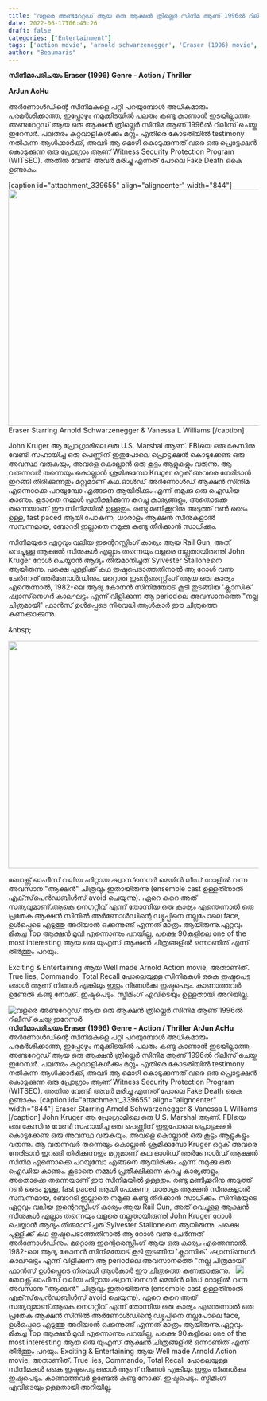```yaml
---
title: "വളരെ അണ്ടറേറ്റഡ്‌ ആയ ഒരു ആക്ഷൻ ത്രില്ലെർ സിനിമ ആണ് 1996ൽ റിലീസ് ചെയ്ത ഇറേസർ"
date: 2022-06-17T06:45:26
draft: false
categories: ["Entertainment"]
tags: ['action movie', 'arnold schwarzenegger', 'Eraser (1996) movie', 'hollywood']
author: "Beaumaris"
---
```


<strong>സിനിമാപരിചയം</strong>
<strong>Eraser (1996)</strong>
<strong>Genre - Action / Thriller</strong>

<strong>ArJun AcHu</strong>

അർണോൾഡിന്റെ സിനിമകളെ പറ്റി പറയുമ്പോൾ അധികമാരും പരമർശിക്കാത്ത, ഇപ്പോഴും നമുക്കിടയിൽ പലരും കണ്ടു കാണാൻ ഇടയില്ലാത്ത, അണ്ടറേറ്റഡ്‌ ആയ ഒരു ആക്ഷൻ ത്രില്ലെർ സിനിമ ആണ് 1996ൽ റിലീസ് ചെയ്ത ഇറേസർ. പലതരം കുറ്റവാളികൾക്കും മറ്റും എതിരെ കോടതിയിൽ testimony നൽകുന്ന ആൾക്കാർക്ക്, അവർ ആ മൊഴി കൊടുക്കുന്നത് വരെ ഒരു പ്രൊട്ടക്ഷൻ കൊടുക്കുന്ന ഒരു പ്രോഗ്രാം ആണ് Witness Security Protection Program (WITSEC). അതിനു വേണ്ടി അവർ മരിച്ചു എന്നത് പോലെ Fake Death ഒകെ ഉണ്ടാകും.

[caption id="attachment_339655" align="aligncenter" width="844"]<img class=" wp-image-339655" src="https://cdn.boolokam.com/articles/2022/06/ggsff.jpg" alt="" width="844" height="475" /> Eraser Starring Arnold Schwarzenegger &amp; Vanessa L Williams [/caption]

John Kruger ആ പ്രോഗ്രാമിലെ ഒരു U.S. Marshal ആണ്. FBIയെ ഒരു കേസിനു വേണ്ടി സഹായിച്ച ഒരു പെണ്ണിന് ഇതുപോലെ പ്രൊട്ടക്ഷൻ കൊടുക്കേണ്ട ഒരു അവസ്ഥ വരുകയും, അവളെ കൊല്ലാൻ ഒരു കൂട്ടം ആളുകളും വരുന്നു. ആ വരുന്നവർ തന്നെയും കൊല്ലാൻ ശ്രമിക്കുമ്പോ Kruger ഒറ്റക് അവരെ നേരിടാൻ ഇറങ്ങി തിരിക്കുന്നതും മറ്റുമാണ് കഥ.ഓൾഡ് അർണോൾഡ് ആക്ഷൻ സിനിമ എന്നൊക്കെ പറയുമ്പോ എങ്ങനെ ആയിരിക്കും എന്ന് നമുക്കു ഒരു ഐഡിയ കാണും. കൂടാതെ നമ്മൾ പ്രതീക്ഷിക്കുന്ന കുറച്ചു കാര്യങ്ങളും, അതൊക്കെ തന്നെയാണ് ഈ സിനിമയിൽ ഉള്ളതും. രണ്ടു മണിക്കൂറിനു അടുത്ത് റൺ ടൈം ഉള്ള, fast paced ആയി പോകുന്ന, ധാരാളം ആക്ഷൻ സീനുകളാൽ സമ്പന്നമായ, ബോറടി ഇല്ലാതെ നമുക്കു കണ്ടു തീർക്കാൻ സാധിക്കും.

സിനിമയുടെ ഏറ്റവും വലിയ ഇന്റെറസ്റ്റിംഗ് കാര്യം ആയ Rail Gun, അത് വെച്ചുള്ള ആക്ഷൻ സീനുകൾ എല്ലാം തന്നെയും വളരെ നല്ലതായിരുന്നുl John Kruger റോൾ ചെയ്യാൻ ആദ്യം തീരുമാനിച്ചത് Sylvester Stalloneനെ ആയിരുന്നു. പക്ഷെ പുള്ളിക്ക് കഥ ഇഷ്ടപെടാത്തതിനാൽ ആ റോൾ വന്നു ചേർന്നത് അർണോൾഡിനും.
മറ്റൊരു ഇന്റെരെസ്റ്റിംഗ് ആയ ഒരു കാര്യം എന്തെന്നാൽ, 1982-ലെ ആദ്യ കോനൻ സിനിമയോട് കൂടി തുടങ്ങിയ 'ക്ലാസിക്' ഷ്വാസ്‌നെഗർ കാലഘട്ടം എന്ന് വിളിക്കുന്ന ആ periodലെ അവസാനത്തെ "നല്ല ചിത്രമായി" ഫാൻസ്‌ ഉൾപ്പെടെ നിരവധി ആൾകാർ ഈ ചിത്രത്തെ കണക്കാക്കുന്നു.

&amp;nbsp;

<img class="wp-image-339656 aligncenter" src="https://cdn.boolokam.com/articles/2022/06/uu.jpg" alt="" width="814" height="457" />

ബോക്സ് ഓഫീസ് വലിയ ഹിറ്റായ ഷ്വാസ്‌നെഗർ മെയിൻ ലീഡ് റോളിൽ വന്ന അവസാന "ആക്ഷൻ" ചിത്രവും ഇതായിരുന്നു (ensemble cast ഉള്ളതിനാൽ എക്‌സ്‌പെൻഡബിൾസ് avoid ചെയുന്നു). ഏറെ കുറെ അത് സത്യവുമാണ്.ആകെ നെഗറ്റീവ് എന്ന് തോന്നിയ ഒരു കാര്യം എന്തെന്നാൽ ഒരു പ്രതേക ആക്ഷൻ സീനിൽ അർണോൾഡിന്റെ ഡ്യൂപ്പിനെ നല്ലപോലെ face, ഉൾപ്പെടെ എടുത്തു അറിയാൻ ഒക്കുന്നുണ്ട് എന്നത് മാത്രം ആയിരുന്നു.ഏറ്റവും മികച്ച Top ആക്ഷൻ മൂവി എന്നൊന്നും പറയില്ല, പക്ഷെ 90കളിലെ one of the most interesting ആയ ഒരു യുഎസ് ആക്ഷൻ ചിത്രങ്ങളിൽ ഒന്നാണിത് എന്ന് തീർത്തും പറയും.

Exciting &amp; Entertaining ആയ Well made Arnold Action movie, അതാണിത്. True lies, Commando, Total Recall പോലെയുള്ള സിനിമകൾ ഒകെ ഇഷ്ടപെട്ട ഒരാൾ ആണ് നിങ്ങൾ എങ്കിലും ഇതും നിങ്ങൾക്കു ഇഷ്ടപെടും. കാണാത്തവർ ഉണ്ടേൽ കണ്ടു നോക്ക്. ഇഷ്ടപെടും. സ്ട്രീമിംഗ് എവിടെയും ഉള്ളതായി അറിയില്ല.


![വളരെ അണ്ടറേറ്റഡ്‌ ആയ ഒരു ആക്ഷൻ ത്രില്ലെർ സിനിമ ആണ് 1996ൽ റിലീസ് ചെയ്ത ഇറേസർ](https://cdn.boolokam.com/articles/2022/06/ggsff.jpg)**സിനിമാപരിചയം** **Eraser (1996)** **Genre - Action / Thriller** **ArJun AcHu** അർണോൾഡിന്റെ സിനിമകളെ പറ്റി പറയുമ്പോൾ അധികമാരും പരമർശിക്കാത്ത, ഇപ്പോഴും നമുക്കിടയിൽ പലരും കണ്ടു കാണാൻ ഇടയില്ലാത്ത, അണ്ടറേറ്റഡ്‌ ആയ ഒരു ആക്ഷൻ ത്രില്ലെർ സിനിമ ആണ് 1996ൽ റിലീസ് ചെയ്ത ഇറേസർ. പലതരം കുറ്റവാളികൾക്കും മറ്റും എതിരെ കോടതിയിൽ testimony നൽകുന്ന ആൾക്കാർക്ക്, അവർ ആ മൊഴി കൊടുക്കുന്നത് വരെ ഒരു പ്രൊട്ടക്ഷൻ കൊടുക്കുന്ന ഒരു പ്രോഗ്രാം ആണ് Witness Security Protection Program (WITSEC). അതിനു വേണ്ടി അവർ മരിച്ചു എന്നത് പോലെ Fake Death ഒകെ ഉണ്ടാകും. [caption id="attachment_339655" align="aligncenter" width="844"] Eraser Starring Arnold Schwarzenegger & Vanessa L Williams [/caption] John Kruger ആ പ്രോഗ്രാമിലെ ഒരു U.S. Marshal ആണ്. FBIയെ ഒരു കേസിനു വേണ്ടി സഹായിച്ച ഒരു പെണ്ണിന് ഇതുപോലെ പ്രൊട്ടക്ഷൻ കൊടുക്കേണ്ട ഒരു അവസ്ഥ വരുകയും, അവളെ കൊല്ലാൻ ഒരു കൂട്ടം ആളുകളും വരുന്നു. ആ വരുന്നവർ തന്നെയും കൊല്ലാൻ ശ്രമിക്കുമ്പോ Kruger ഒറ്റക് അവരെ നേരിടാൻ ഇറങ്ങി തിരിക്കുന്നതും മറ്റുമാണ് കഥ.ഓൾഡ് അർണോൾഡ് ആക്ഷൻ സിനിമ എന്നൊക്കെ പറയുമ്പോ എങ്ങനെ ആയിരിക്കും എന്ന് നമുക്കു ഒരു ഐഡിയ കാണും. കൂടാതെ നമ്മൾ പ്രതീക്ഷിക്കുന്ന കുറച്ചു കാര്യങ്ങളും, അതൊക്കെ തന്നെയാണ് ഈ സിനിമയിൽ ഉള്ളതും. രണ്ടു മണിക്കൂറിനു അടുത്ത് റൺ ടൈം ഉള്ള, fast paced ആയി പോകുന്ന, ധാരാളം ആക്ഷൻ സീനുകളാൽ സമ്പന്നമായ, ബോറടി ഇല്ലാതെ നമുക്കു കണ്ടു തീർക്കാൻ സാധിക്കും. സിനിമയുടെ ഏറ്റവും വലിയ ഇന്റെറസ്റ്റിംഗ് കാര്യം ആയ Rail Gun, അത് വെച്ചുള്ള ആക്ഷൻ സീനുകൾ എല്ലാം തന്നെയും വളരെ നല്ലതായിരുന്നുl John Kruger റോൾ ചെയ്യാൻ ആദ്യം തീരുമാനിച്ചത് Sylvester Stalloneനെ ആയിരുന്നു. പക്ഷെ പുള്ളിക്ക് കഥ ഇഷ്ടപെടാത്തതിനാൽ ആ റോൾ വന്നു ചേർന്നത് അർണോൾഡിനും. മറ്റൊരു ഇന്റെരെസ്റ്റിംഗ് ആയ ഒരു കാര്യം എന്തെന്നാൽ, 1982-ലെ ആദ്യ കോനൻ സിനിമയോട് കൂടി തുടങ്ങിയ 'ക്ലാസിക്' ഷ്വാസ്‌നെഗർ കാലഘട്ടം എന്ന് വിളിക്കുന്ന ആ periodലെ അവസാനത്തെ "നല്ല ചിത്രമായി" ഫാൻസ്‌ ഉൾപ്പെടെ നിരവധി ആൾകാർ ഈ ചിത്രത്തെ കണക്കാക്കുന്നു. &nbsp; ![](https://cdn.boolokam.com/articles/2022/06/uu.jpg) ബോക്സ് ഓഫീസ് വലിയ ഹിറ്റായ ഷ്വാസ്‌നെഗർ മെയിൻ ലീഡ് റോളിൽ വന്ന അവസാന "ആക്ഷൻ" ചിത്രവും ഇതായിരുന്നു (ensemble cast ഉള്ളതിനാൽ എക്‌സ്‌പെൻഡബിൾസ് avoid ചെയുന്നു). ഏറെ കുറെ അത് സത്യവുമാണ്.ആകെ നെഗറ്റീവ് എന്ന് തോന്നിയ ഒരു കാര്യം എന്തെന്നാൽ ഒരു പ്രതേക ആക്ഷൻ സീനിൽ അർണോൾഡിന്റെ ഡ്യൂപ്പിനെ നല്ലപോലെ face, ഉൾപ്പെടെ എടുത്തു അറിയാൻ ഒക്കുന്നുണ്ട് എന്നത് മാത്രം ആയിരുന്നു.ഏറ്റവും മികച്ച Top ആക്ഷൻ മൂവി എന്നൊന്നും പറയില്ല, പക്ഷെ 90കളിലെ one of the most interesting ആയ ഒരു യുഎസ് ആക്ഷൻ ചിത്രങ്ങളിൽ ഒന്നാണിത് എന്ന് തീർത്തും പറയും. Exciting & Entertaining ആയ Well made Arnold Action movie, അതാണിത്. True lies, Commando, Total Recall പോലെയുള്ള സിനിമകൾ ഒകെ ഇഷ്ടപെട്ട ഒരാൾ ആണ് നിങ്ങൾ എങ്കിലും ഇതും നിങ്ങൾക്കു ഇഷ്ടപെടും. കാണാത്തവർ ഉണ്ടേൽ കണ്ടു നോക്ക്. ഇഷ്ടപെടും. സ്ട്രീമിംഗ് എവിടെയും ഉള്ളതായി അറിയില്ല.
